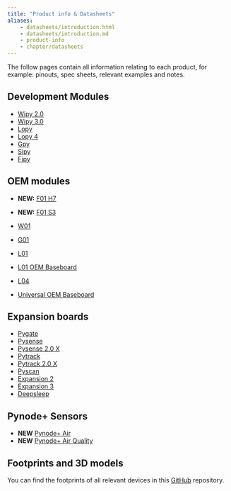 ```yaml
---
title: "Product info & Datasheets"
aliases:
    - datasheets/introduction.html
    - datasheets/introduction.md
    - product-info
    - chapter/datasheets
---
```


The follow pages contain all information relating to each product, for example: pinouts, spec sheets, relevant examples and notes.

## Development Modules


- [Wipy 2.0](/datasheets/development/wipy2/)
- [Wipy 3.0](/datasheets/development/wipy3/)
- [Lopy](/datasheets/development/lopy/)
- [Lopy 4](/datasheets/development/lopy4/)
- [Gpy](/datasheets/development/gpy/)
- [Sipy](/datasheets/development/sipy/)
- [Fipy](/datasheets/development/fipy/)

## OEM modules

- **NEW:** [F01 H7](/datasheets/oem/f01h7/)
- **NEW:** [F01 S3](/datasheets/oem/f01s3/) 

- [W01](/datasheets/oem/w01/)
- [G01](/datasheets/oem/g01/)
- [L01](/datasheets/oem/l01/)
- [L01 OEM Baseboard](/datasheets/oem/l01_reference/)
- [L04](/datasheets/oem/l04/)
- [Universal OEM Baseboard](/datasheets/oem/universal_reference/)



## Expansion boards
- [Pygate](/datasheets/expansionboards/pygate/)
- [Pysense](/datasheets/expansionboards/pysense/)
- [Pysense 2.0 X](/datasheets/expansionboards/pysense2/)
- [Pytrack](/datasheets/expansionboards/pytrack/)
- [Pytrack 2.0 X](/datasheets/expansionboards/pytrack2/)
- [Pyscan](/datasheets/expansionboards/pyscan/)
- [Expansion 2](/datasheets/expansionboards/expansion2/)
- [Expansion 3](/datasheets/expansionboards/expansion3/)
- [Deepsleep](/datasheets/expansionboards/deepsleep/)

## Pynode+ Sensors
- **NEW** [Pynode+ Air](/datasheets/sensors/pynodeair/)
- **NEW** [Pynode+ Air Quality](/datasheets/sensors/pynodeairq)


## Footprints and 3D models

You can find the footprints of all relevant devices in this [GitHub](https://github.com/pycom/footprints) repository.
